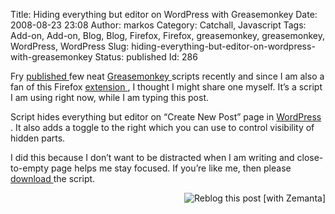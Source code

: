 Title: Hiding everything but editor on WordPress with Greasemonkey
Date: 2008-08-23 23:08
Author: markos
Category: Catchall, Javascript
Tags: Add-on, Add-on, Blog, Blog, Firefox, Firefox, greasemonkey, greasemonkey, WordPress, WordPress
Slug: hiding-everything-but-editor-on-wordpress-with-greasemonkey
Status: published
Id: 286

<html>
 <body>
  <div>
   <p>
    Fry
    <a href="http://friedcellcollective.net/outbreak/2008/08/15/discovering-greasemonkey-again/" title="Link to mentione post">
     published
    </a>
    few neat
    <a href="https://addons.mozilla.org/en-US/firefox/addon/748" title="Greasemonkey home">
     Greasemonkey
    </a>
    scripts recently and since I am also a fan of this Firefox
    <a class="zem_slink" href="http://en.wikipedia.org/wiki/Add-on_%28Mozilla%29" rel="wikipedia" title="Add-on (Mozilla)">
     extension
    </a>
    , I thought I might share one myself. It’s a script I am using right now, while I am typing this post.
   </p>
   <p>
    Script hides everything but editor on “Create New Post” page in
    <a class="zem_slink" href="http://wordpress.org/" rel="homepage" title="WordPress">
     WordPress
    </a>
    . It also adds a toggle to the right which you can use to control visibility of hidden parts.
   </p>
   <p>
    I did this because I don’t want to be distracted when I am writing and close-to-empty page helps me stay focused. If you’re like me, then please
    <a href="markos.gaivo.net/examples/lovelywp.user.js">
     download
    </a>
    the script.
   </p>
   <div class="zemanta-pixie" style="margin-top: 10px; height: 15px;">
    <a class="zemanta-pixie-a" href="http://reblog.zemanta.com/zemified/b7b787a7-f998-4afb-b5ef-528707fff346/" title="Zemified by Zemanta">
     <img alt="Reblog this post [with Zemanta]" class="zemanta-pixie-img" src="http://img.zemanta.com/reblog_e.png?x-id=b7b787a7-f998-4afb-b5ef-528707fff346" style="border: medium none; float: right;"/>
    </a>
   </div>
  </div>
 </body>
</html>